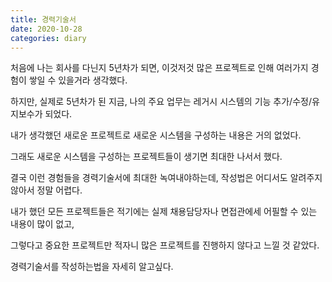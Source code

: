 ```yaml
---
title: 경력기술서
date: 2020-10-28
categories: diary
---
```

처음에 나는 회사를 다닌지 5년차가 되면, 이것저것 많은 프로젝트로 인해 여러가지 경험이 쌓일 수 있을거라 생각했다.

하지만, 실제로 5년차가 된 지금, 나의 주요 업무는 레거시 시스템의 기능 추가/수정/유지보수가 되었다.

내가 생각했던 새로운 프로젝트로 새로운 시스템을 구성하는 내용은 거의 없었다.

그래도 새로운 시스템을 구성하는 프로젝트들이 생기면 최대한 나서서 했다.

결국 이런 경험들을 경력기술서에 최대한 녹여내야하는데, 작성법은 어디서도 알려주지 않아서 정말 어렵다.

내가 했던 모든 프로젝트들은 적기에는 실제 채용담당자나 면접관에세 어필할 수 있는 내용이 많이 없고,

그렇다고 중요한 프로젝트만 적자니 많은 프로젝트를 진행하지 않다고 느낄 것 같았다.

경력기술서를 작성하는법을 자세히 알고싶다. 
